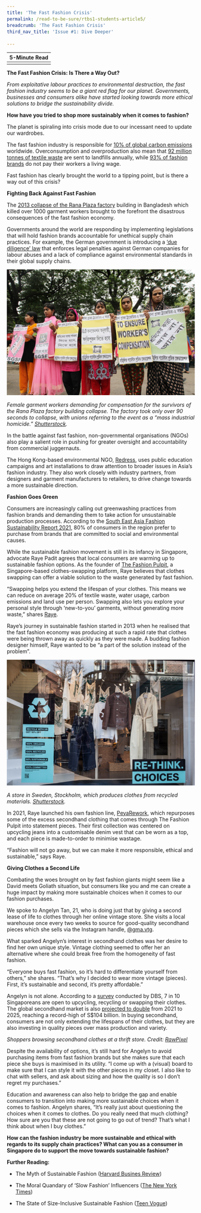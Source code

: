 ```yaml
---
title: 'The Fast Fashion Crisis'
permalink: /read-to-be-sure/rtbs1-students-article5/
breadcrumb: 'The Fast Fashion Crisis'
third_nav_title: 'Issue #1: Dive Deeper'

---
```


| **5-Minute Read** |
| :---------------: |
|                   |

**The Fast Fashion Crisis: Is There a Way Out?**

 

*From exploitative labour practices to environmental destruction, the fast fashion industry seems to be a giant red flag for our planet. Governments, businesses and consumers alike have started looking towards more ethical solutions to bridge the sustainability divide.*

 

**How have you tried to shop more sustainably when it comes to fashion?** 

 

The planet is spiraling into crisis mode due to our incessant need to update our wardrobes.

 

The fast fashion industry is responsible for [10% of global carbon emissions](https://www.unep.org/news-and-stories/press-release/un-alliance-sustainable-fashion-addresses-damage-fast-fashion) worldwide. Overconsumption and overproduction also mean that [92 million tonnes of textile waste](https://www.qut.edu.au/study/creative-industries/news?id=177289) are sent to landfills annually, while [93% of fashion brands](https://fashionchecker.org/) do not pay their workers a living wage.

 

Fast fashion has clearly brought the world to a tipping point, but is there a way out of this crisis?

 

**Fighting Back Against Fast Fashion**

 

The [2013 collapse of the Rana Plaza factory](https://theconversation.com/years-after-the-rana-plaza-tragedy-bangladeshs-garment-workers-are-still-bottom-of-the-pile-159224) building in Bangladesh which killed over 1000 garment workers brought to the forefront the disastrous consequences of the fast fashion economy. 

 

Governments around the world are responding by implementing legislations that will hold fashion brands accountable for unethical supply chain practices. For example, the German government is introducing a [‘due diligence’ law](https://www.just-style.com/news/germany-agrees-new-law-on-supply-chain-due-diligence/) that enforces legal penalties against German companies for labour abuses and a lack of compliance against environmental standards in their global supply chains.

 ![](../images/rtbs1-students-article5a.jpg)                              

*Female garment workers demanding for compensation for the survivors of the Rana Plaza factory building collapse. The factory took only over 90 seconds to collapse, with unions referring to the event as a “mass industrial homicide.” [Shutterstock](https://www.shutterstock.com/zh-Hant/image-photo/young-labors-demanding-long-overdue-rana-1708455925).*

 

In the battle against fast fashion, non-governmental organisations (NGOs) also play a salient role in pushing for greater oversight and accountability from commercial juggernauts. 

 

The Hong Kong-based environmental NGO, [Redress](https://www.redress.com.hk/), uses public education campaigns and art installations to draw attention to broader issues in Asia’s fashion industry. They also work closely with industry partners, from designers and garment manufacturers to retailers, to drive change towards a more sustainable direction.

 

**Fashion Goes Green**

 

Consumers are increasingly calling out greenwashing practices from fashion brands and demanding them to take action for unsustainable production processes. According to the [South East Asia Fashion Sustainability Report 2021](https://issuu.com/fashionrevolution/docs/final___fashion_sustainability_report_2021), 80% of consumers in the region prefer to purchase from brands that are committed to social and environmental causes.

 

While the sustainable fashion movement is still in its infancy in Singapore, advocate Raye Padit agrees that local consumers are warming up to sustainable fashion options. As the founder of [The Fashion Pulpit](https://www.thefashionpulpit.com/), a Singapore-based clothes-swapping platform, Raye believes that clothes swapping can offer a viable solution to the waste generated by fast fashion.

 

“Swapping helps you extend the lifespan of your clothes. This means we can reduce on average 20% of textile waste, water usage, carbon emissions and land use per person. Swapping also lets you explore your personal style through ‘new-to-you’ garments, without generating more waste,” shares [Raye](https://zerrin.com/raye-padit-power-of-clothes-swapping-singapore/).

 

Raye’s journey in sustainable fashion started in 2013 when he realised that the fast fashion economy was producing at such a rapid rate that clothes were being thrown away as quickly as they were made. A budding fashion designer himself, Raye wanted to be “a part of the solution instead of the problem”.

 

 

 ![](../images/rtbs1-students-article5b.jpg)

*A store in Sweden, Stockholm, which produces clothes from recycled materials. [Shutterstock](https://www.shutterstock.com/zh-Hant/image-photo/sweden-stockholm-march-2019-storefront-clothes-1373121191).*

 

In 2021, Raye launched his own fashion line, [PeyaRework](https://www.instagram.com/peyarework/?hl=en), which repurposes some of the excess secondhand clothing that comes through The Fashion Pulpit into statement pieces. Their first collection was centered on upcycling jeans into a customisable denim vest that can be worn as a top, and each piece is made-to-order to minimise wastage.

 

“Fashion will not go away, but we can make it more responsible, ethical and sustainable,” says Raye.

 

**Giving Clothes a Second Life**

 

Combating the woes brought on by fast fashion giants might seem like a David meets Goliath situation, but consumers like you and me can create a huge impact by making more sustainable choices when it comes to our fashion purchases.

 

We spoke to Angelyn Tan, 21, who is doing just that by giving a second lease of life to clothes through her online vintage store. She visits a local warehouse once every two weeks to source for good-quality secondhand pieces which she sells via the Instagram handle, [@gma.vtg](https://www.instagram.com/gma.vtg/?hl=en).

 

What sparked Angelyn’s interest in secondhand clothes was her desire to find her own unique style. Vintage clothing seemed to offer her an alternative where she could break free from the homogeneity of fast fashion.

 

“Everyone buys fast fashion, so it’s hard to differentiate yourself from others,” she shares. “That’s why I decided to wear more vintage (pieces). First, it’s sustainable and second, it’s pretty affordable.”

 

Angelyn is not alone. According to a [survey](https://www.dbs.com/newsroom/Singaporeans_open_to_sustainable_fashion_but_wont_pay_more__DBS_survey) conducted by DBS, 7 in 10 Singaporeans are open to upcycling, recycling or swapping their clothes. The global secondhand market is also [projected to double](https://www.google.com/url?q=https://www.thredup.com/resale/%23resale-industry&sa=D&source=docs&ust=1644423339706684&usg=AOvVaw1ZZKlqR_vVkDJymgG0vND0) from 2021 to 2025, reaching a record-high of S$104 billion. In buying secondhand, consumers are not only extending the lifespans of their clothes, but they are also investing in quality pieces over mass production and variety.

 

 

*Shoppers browsing secondhand clothes at a thrift store. Credit:* [*RawPixel*](https://www.rawpixel.com/image/3887944/photo-image-face-mask-covid)

 

Despite the availability of options, it’s still hard for Angelyn to avoid purchasing items from fast fashion brands but she makes sure that each piece she buys is maximised in its utility. “I come up with a (visual) board to make sure that I can style it with the other pieces in my closet. I also like to chat with sellers, and ask about sizing and how the quality is so I don’t regret my purchases.”

 

Education and awareness can also help to bridge the gap and enable consumers to transition into making more sustainable choices when it comes to fashion. Angelyn shares, “It’s really just about questioning the choices when it comes to clothes. Do you really need that much clothing? How sure are you that these are not going to go out of trend? That’s what I think about when I buy clothes.” 

 

 

**How can the fashion industry be more sustainable and ethical with regards to its supply chain practices? What can you as a consumer in Singapore do to support the move towards sustainable fashion?**

 

 

**Further Reading:**

- The Myth of Sustainable Fashion ([Harvard Busines Review](https://hbr.org/2022/01/the-myth-of-sustainable-fashion))

- The Moral Quandary of ‘Slow Fashion’ Influencers ([The New York Times](https://www.nytimes.com/2022/02/08/style/fashion-influencers-sustainability.html))

- The State of Size-Inclusive Sustainable Fashion ([Teen Vogue](https://www.teenvogue.com/story/state-of-size-inclusive-sustainable-fashion))

 